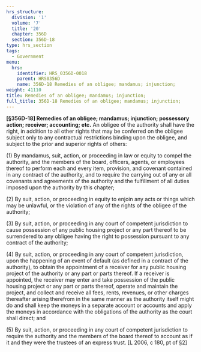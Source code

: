 ```yaml
---
hrs_structure:
  division: '1'
  volume: '7'
  title: '20'
  chapter: 356D
  section: 356D-18
type: hrs_section
tags:
  - Government
menu:
  hrs:
    identifier: HRS_0356D-0018
    parent: HRS0356D
    name: 356D-18 Remedies of an obligee; mandamus; injunction;
weight: 41110
title: Remedies of an obligee; mandamus; injunction;
full_title: 356D-18 Remedies of an obligee; mandamus; injunction;
---
```

**[§356D-18] Remedies of an obligee; mandamus; injunction; possessory action; receiver; accounting; etc.** An obligee of the authority shall have the right, in addition to all other rights that may be conferred on the obligee subject only to any contractual restrictions binding upon the obligee, and subject to the prior and superior rights of others:

(1) By mandamus, suit, action, or proceeding in law or equity to compel the authority, and the members of the board, officers, agents, or employees thereof to perform each and every item, provision, and covenant contained in any contract of the authority, and to require the carrying out of any or all covenants and agreements of the authority and the fulfillment of all duties imposed upon the authority by this chapter;

(2) By suit, action, or proceeding in equity to enjoin any acts or things which may be unlawful, or the violation of any of the rights of the obligee of the authority;

(3) By suit, action, or proceeding in any court of competent jurisdiction to cause possession of any public housing project or any part thereof to be surrendered to any obligee having the right to possession pursuant to any contract of the authority;

(4) By suit, action, or proceeding in any court of competent jurisdiction, upon the happening of an event of default (as defined in a contract of the authority), to obtain the appointment of a receiver for any public housing project of the authority or any part or parts thereof. If a receiver is appointed, the receiver may enter and take possession of the public housing project or any part or parts thereof, operate and maintain the project, and collect and receive all fees, rents, revenues, or other charges thereafter arising therefrom in the same manner as the authority itself might do and shall keep the moneys in a separate account or accounts and apply the moneys in accordance with the obligations of the authority as the court shall direct; and

(5) By suit, action, or proceeding in any court of competent jurisdiction to require the authority and the members of the board thereof to account as if it and they were the trustees of an express trust. [L 2006, c 180, pt of §2]